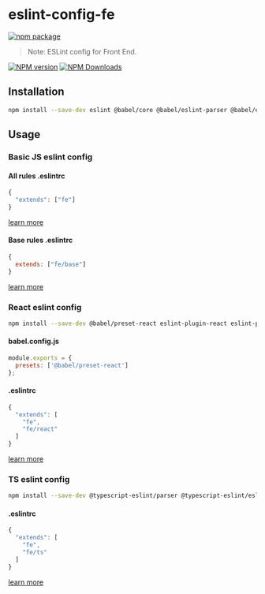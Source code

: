 # eslint-config-fe

[![npm package](https://nodei.co/npm/eslint-config-fe.png?downloads=true&downloadRank=true&stars=true)](https://www.npmjs.com/package/eslint-config-fe)

> Note:  ESLint config for Front End.

[![NPM version](https://img.shields.io/npm/v/eslint-config-fe.svg?style=flat)](https://npmjs.org/package/eslint-config-fe)
[![NPM Downloads](https://img.shields.io/npm/dm/eslint-config-fe.svg?style=flat)](https://npmjs.org/package/eslint-config-fe)

## Installation

```bash
npm install --save-dev eslint @babel/core @babel/eslint-parser @babel/eslint-plugin eslint-config-fe
```

## Usage

### Basic JS eslint config

#### All rules .eslintrc

```js
{
  "extends": ["fe"]
}
```

[learn more](https://github.com/fengxinming/eslint-config-fe/blob/main/index.js)

#### Base rules .eslintrc

```js
{
  extends: ["fe/base"]
}
```

[learn more](https://github.com/fengxinming/eslint-config-fe/blob/main/base.js)

### React eslint config

```bash
npm install --save-dev @babel/preset-react eslint-plugin-react eslint-plugin-react-hooks
```

#### babel.config.js

```js
module.exports = {
  presets: ['@babel/preset-react']
};
```

#### .eslintrc

```js
{
  "extends": [
    "fe",
    "fe/react"
  ]
}
```

[learn more](https://github.com/fengxinming/eslint-config-fe/blob/main/react.js)

### TS eslint config

```bash
npm install --save-dev @typescript-eslint/parser @typescript-eslint/eslint-plugin
```

#### .eslintrc

```js
{
  "extends": [
    "fe",
    "fe/ts"
  ]
}
```

[learn more](https://github.com/fengxinming/eslint-config-fe/blob/main/ts.js)